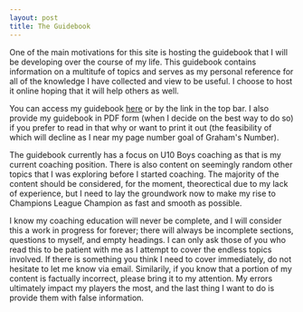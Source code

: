 ```yaml
---
layout: post
title: The Guidebook
---
```

<p class="lead">One of the main motivations for this site is hosting the guidebook that I will be developing over the course of my life. This guidebook contains information on a multitufe of topics and serves as my personal reference for all of the knowledge I have collected and view to be useful. I choose to host it online hoping that it will help others as well.</p>

You can access my guidebook [here](/guidebook) or by the link in the top bar. I also provide my guidebook in PDF form (when I decide on the best way to do so) if you prefer to read in that why or want to print it out (the feasibility of which will decline as I near my page number goal of Graham's Number).

The guidebook currently has a focus on U10 Boys coaching as that is my current coaching position. There is also content on seemingly random other topics that I was exploring before I started coaching. The majority of the content should be considered, for the moment, theorectical due to my lack of experience, but I need to lay the groundwork now to make my rise to Champions League Champion as fast and smooth as possible.

I know my coaching education will never be complete, and I will consider this a work in progress for forever; there will always be incomplete sections, questions to myself, and empty headings. I can only ask those of you who read this to be patient with me as I attempt to cover the endless topics involved. If there is something you think I need to cover immediately, do not hesitate to let me know via email. Similarily, if you know that a portion of my content is factually incorrect, please bring it to my attention. My errors ultimately impact my players the most, and the last thing I want to do is provide them with false information.

